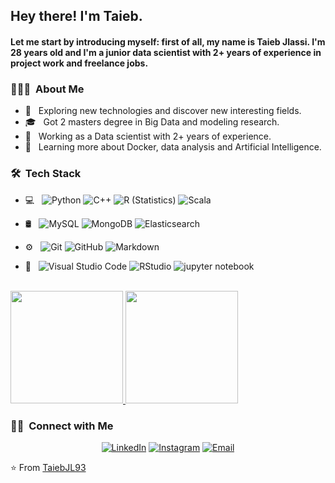 
<h2> Hey there! I'm Taieb.</h2>
<h4> Let me start by introducing myself: first of all, my name is Taieb Jlassi. I'm 28 years old and I'm a junior data scientist with 2+ years of experience in project work and freelance jobs.</h4>

<h3> 👨🏻‍💻 &nbsp;About Me </h3>

- 🤔 &nbsp; Exploring new technologies and discover new interesting fields.
- 🎓 &nbsp; Got 2 masters degree in Big Data and modeling research.
- 💼 &nbsp; Working as a Data scientist with 2+ years of experience.
- 🌱 &nbsp; Learning more about Docker, data analysis and Artificial Intelligence.

<h3> 🛠 &nbsp;Tech Stack</h3>

- 💻 &nbsp;
  ![Python](https://img.shields.io/badge/-Python-333333?style=flat&logo=python)
  ![C++](https://img.shields.io/badge/-C++-333333?style=flat&logo=C%2B%2B&logoColor=00599C)
  ![R (Statistics)](https://img.shields.io/badge/-R-333333?style=flat&logo=R&logoColor=276DC3)
  ![Scala](https://img.shields.io/badge/-Scala-333333?style=flat&logo=Scala)

- 🛢 &nbsp;
  ![MySQL](https://img.shields.io/badge/-MySQL-333333?style=flat&logo=mysql)
  ![MongoDB](https://img.shields.io/badge/-MongoDB-333333?style=flat&logo=mongodb)
  ![Elasticsearch](https://img.shields.io/badge/-Elasticsearch-333333?style=flat&logo=Elasticsearch)

- ⚙️ &nbsp;
  ![Git](https://img.shields.io/badge/-Git-333333?style=flat&logo=git)
  ![GitHub](https://img.shields.io/badge/-GitHub-333333?style=flat&logo=github)
  ![Markdown](https://img.shields.io/badge/-Markdown-333333?style=flat&logo=markdown)
- 🔧 &nbsp;
  ![Visual Studio Code](https://img.shields.io/badge/-Visual%20Studio%20Code-333333?style=flat&logo=visual-studio-code&logoColor=007ACC)
  ![RStudio](https://img.shields.io/badge/-RStudio-333333?style=flat&logo=rstudio)
  ![jupyter notebook](https://img.shields.io/badge/-jupyter-notebook-333333?style=flat&logo=jupyter-notebook)


<br/>

<a href="https://github.com/TaiebJL93">
  <img height="180em" src="https://github-readme-stats.vercel.app/api?username=TaiebJL93&theme=buefy&show_icons=true" />
  <img height="180em" src="https://github-readme-stats.vercel.app/api/top-langs/?username=TaiebJL93&theme=buefy&layout=compact" />
</a>

<br/>

<h3> 🤝🏻 &nbsp;Connect with Me </h3>

<p align="center">
<a href="https://www.linkedin.com/in/taiebjlassi/"><img alt="LinkedIn" src="https://img.shields.io/badge/LinkedIn-Taieb%20Jlassi-blue?style=flat-square&logo=linkedin"></a>
<a href="https://www.instagram.com/taieb_jl/"><img alt="Instagram" src="https://img.shields.io/badge/Instagram-taieb_jl-blue?style=flat-square&logo=instagram"></a>
<a href="mailto:taieb.jlassi93@gmail.com"><img alt="Email" src="https://img.shields.io/badge/Email-taieb.jlassi93@gmail.com-blue?style=flat-square&logo=gmail"></a>
</p>

⭐️ From [TaiebJL93](https://github.com/TaiebJL93)
